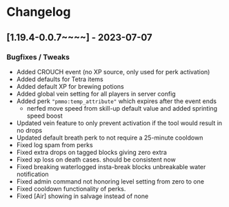 # Changelog

## [1.19.4-0.0.7~~~~] - 2023-07-07
### Bugfixes / Tweaks
- Added CROUCH event (no XP source, only used for perk activation)
- Added defaults for Tetra items
- Added default XP for brewing potions
- Added global vein setting for all players in server config
- Added perk `"pmmo:temp_attribute"` which expires after the event ends
  - nerfed move speed from skill-up default value and added sprinting speed boost
- Updated vein feature to only prevent activation if the tool would result in no drops
- Updated default breath perk to not require a 25-minute cooldown
- Fixed log spam from perks
- Fixed extra drops on tagged blocks giving zero extra
- Fixed xp loss on death cases.  should be consistent now
- Fixed breaking waterlogged insta-break blocks unbreakable water notification
- Fixed admin command not honoring level setting from zero to one
- Fixed cooldown functionality of perks.
- Fixed [Air] showing in salvage instead of none
